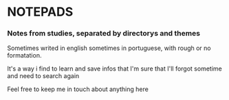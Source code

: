 # NOTEPADS
### Notes from studies, separated by directorys and themes

Sometimes writed in english sometimes in portuguese, with rough or no formatation.

It's a way i find to learn and save infos that I'm sure that I'll forgot sometime and need to search again

Feel free to keep me in touch about anything here
